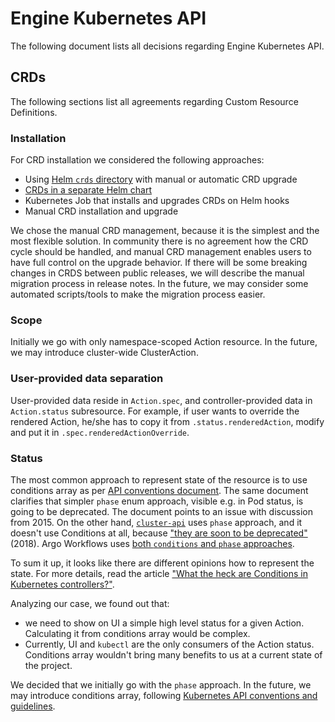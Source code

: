 # Engine Kubernetes API

The following document lists all decisions regarding Engine Kubernetes API.

## CRDs

The following sections list all agreements regarding Custom Resource Definitions.

### Installation

For CRD installation we considered the following approaches:
- Using [Helm `crds` directory](https://helm.sh/docs/chart_best_practices/custom_resource_definitions/#method-1-let-helm-do-it-for-you) with manual or automatic CRD upgrade
- [CRDs in a separate Helm chart](https://helm.sh/docs/chart_best_practices/custom_resource_definitions/#method-2-separate-charts)
- Kubernetes Job that installs and upgrades CRDs on Helm hooks 
- Manual CRD installation and upgrade

We chose the manual CRD management, because it is the simplest and the most flexible solution. In community there is no agreement how the CRD cycle should be handled, and manual CRD management enables users to have full control on the upgrade behavior.
If there will be some breaking changes in CRDS between public releases, we will describe the manual migration process in release notes. In the future, we may consider some automated scripts/tools to make the migration process easier.

### Scope

Initially we go with only namespace-scoped Action resource. In the future, we may introduce cluster-wide ClusterAction.

### User-provided data separation

User-provided data reside in `Action.spec`, and controller-provided data in `Action.status` subresource. For example, if user wants to override the rendered Action, he/she has to copy it from `.status.renderedAction`, modify and put it in `.spec.renderedActionOverride`. 

### Status

The most common approach to represent state of the resource is to use conditions array as per [API conventions document](https://github.com/kubernetes/community/blob/master/contributors/devel/sig-architecture/api-conventions.md#spec-and-status). The same document clarifies that simpler `phase` enum approach, visible e.g. in Pod status, is going to be deprecated. The document points to an issue with discussion from 2015. 
On the other hand, [`cluster-api`](https://github.com/kubernetes-sigs/cluster-api) uses `phase` approach, and it doesn't use Conditions at all, because ["they are soon to be deprecated"](https://github.com/kubernetes-sigs/cluster-api/blob/112951ee/docs/proposals/20181121-machine-api.md#conditions) (2018). Argo Workflows uses [both `conditions` and `phase` approaches](https://github.com/argoproj/argo/blob/3156559b40afe4248a3fd124a9611992e7459930/pkg/apis/workflow/v1alpha1/workflow_types.go#L1111).

To sum it up, it looks like there are different opinions how to represent the state. For more details, read the article ["What the heck are Conditions in Kubernetes controllers?"](https://dev.to/maelvls/what-the-heck-are-kubernetes-conditions-for-4je7).

Analyzing our case, we found out that:
- we need to show on UI a simple high level status for a given Action. Calculating it from conditions array would be complex.
- Currently, UI and `kubectl` are the only consumers of the Action status. Conditions array wouldn't bring many benefits to us at a current state of the project.

We decided that we initially go with the `phase` approach. In the future, we may introduce conditions array, following [Kubernetes API conventions and guidelines](https://github.com/kubernetes/community/blob/master/contributors/devel/sig-architecture/api-conventions.md#spec-and-status).
